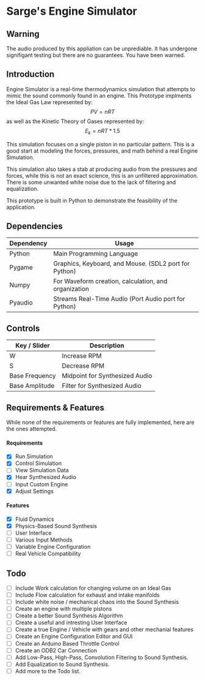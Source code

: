 # Sarge's Engine Simulator

## Warning

The audio produced by this appliation can be unprediable. It has undergone signifigant testing but there are no guarantees. You have been warned.

## Introduction

Engine Simulator is a real-time thermodynamics simulation that attempts to mimic the sound commonly found in an engine. This Prototype implments the Ideal Gas Law represented by:
 $$PV = nRT$$ 
 as well as the Kinetic Theory of Gases represented by:
 $$E_k = nRT * 1.5$$

This simulation focuses on a single piston in no particular pattern. This is a good start at modeling the forces, pressures, and math behind a real Engine Simulation.

This simulation also takes a stab at producing audio from the pressures and forces, while this is not an exact science, this is an unfiltered approximation. There is some unwanted white noise due to the lack of filtering and equalization.

This prototype is built in Python to demonstrate the feasibility of the application.

## Dependencies
| Dependency    | Usage  |
| ------------- | ----------- |
| Python  | Main Programming Language |
| Pygame  | Graphics, Keyboard, and Mouse. (SDL2 port for Python)|
| Numpy   | For Waveform creation, calculation, and organization |
| Pyaudio | Streams Real-Time Audio (Port Audio port for Python)


## Controls
| Key / Slider  | Description |
| ------------- | ------- |
| W | Increase RPM |
| S | Decrease RPM |
|Base Frequency | Midpoint for Synthesized Audio |
|Base Amplitude | Filter for Synthesized Audio   |



## Requirements & Features

While none of the requirements or features are fully implemented, here are the ones attempted.
#### Requirements

- [x] Run Simulation                
- [x] Control Simulation
- [ ] View Simulation Data
- [x] Hear Synthesized Audio
- [ ] Input Custom Engine 
- [x] Adjust Settings

#### Features

- [x] Fluid Dynamics                
- [x] Physics-Based Sound Synthesis
- [ ] User Interface
- [ ] Various Input Methods
- [ ] Variable Engine Configuration
- [ ] Real Vehicle Compatibility

## Todo
- [ ] Include Work calculation for changing volume on an Ideal Gas
- [ ] Include Flow calculation for exhaust and intake manifolds
- [ ] Include white noise / mechanical chaos into the Sound Synthesis
- [ ] Create an engine with multiple pistons
- [ ] Create a better Sound Synthesis Algorithm
- [ ] Create a useful and intresting User Interface
- [ ] Create a true Engine / Vehicle with gears and other mechanial features
- [ ] Create an Engine Configuration Editor and GUI
- [ ] Create an Arduino Based Throttle Control
- [ ] Create an ODB2 Car Connection
- [ ] Add Low-Pass, High-Pass, Convolution Filtering to Sound Synthesis.
- [ ] Add Equalization to Sound Synthesis.
- [ ] Add more to the Todo list.
